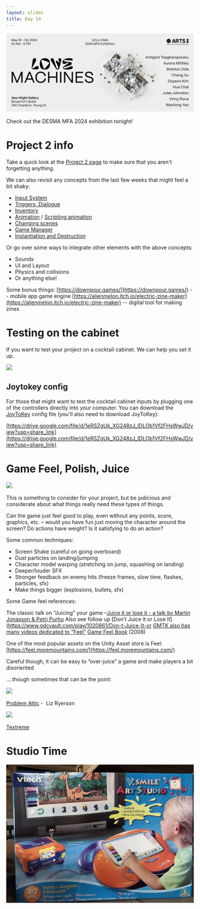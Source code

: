 ```yaml
---
layout: slides
title: Day 14
---
```


![](assets/MFAShow_UPDATEDWebBanner_001.png)

Check out the DESMA MFA 2024 exhibition tonight!
# Project 2 info

Take a quick look at the [Project 2 page](project-2.md) to make sure that you aren't forgetting anything.

We can also revisit any concepts from the last few weeks that might feel a bit shaky:
- [Input System](day-8.md#cocktail-cabinet-input-system)
- [Triggers, Dialogue](day-8.md#scripting-triggers-and-collisions-in-2d)
- [Inventory](day-9.md#picking-up-an-item-and-holding-on)
- [Animation](day-10.md#importing-sprites-animation-frame-animation) / [Scripting animation](day-13.md#animation-scripting)
- [Changing scenes](day-10.md#scenes-loading-changing)
- [Game Manager](day-12.md#a-game-manager-and-dontdestroyonload)
- [Instantiation and Destruction](day-11.md#instantiate-and-destroy)

Or go over some ways to integrate other elements with the above concepts:
- Sounds
- UI and Layout
- Physics and collisions
- Or anything else!

Some bonus things:
[https://downpour.games/](https://downpour.games/) -- mobile app game engine
[https://alienmelon.itch.io/electric-zine-maker](https://alienmelon.itch.io/electric-zine-maker) -- digital tool for making zines

# Testing on the cabinet

If you want to test your project on a cocktail cabinet. We can help you set it up. 

![](https://lh6.googleusercontent.com/0P4jZDjZYm39CJ3sO9HXHoS7NPWdBl7-Kc_APCi25yZe01VyoTDvCYD-uOXhU26GG4L2Ny8VpgADYbjIWQllLU_Kpz8AhS835d1SUxr02CxFEfrn3HQc9eGQQWuMd4jdD2nes7BsZCnUy-aYNyOgyiA)

## Joytokey config

For those that might want to test the cocktail cabinet inputs by plugging one of the controllers directly into your computer. You can download the [JoyToKey](https://joytokey.net/en/) config file (you'll also need to download JoyToKey): 

[https://drive.google.com/file/d/1eRSZgUk_XG248zJ_lDLOb1Vf2FHsWwJD/view?usp=share_link](https://drive.google.com/file/d/1eRSZgUk_XG248zJ_lDLOb1Vf2FHsWwJD/view?usp=share_link)

# Game Feel, Polish, Juice 

![](https://lh7-us.googleusercontent.com/aO-ITUtyUVWjrhe37k3RHdsxhRxbwv0o6dAOJtvq5UsjSPkSJUgSLyaOwbMhus9bEsVLYV6qz9f9uOSX-NKbo5j-0ymCdjffcEurq8_wxS3izbzAJysj01rpecBn0CEJKbOYfmoD0rPEGJOZcoCCwkRbg6wQCfGmS8jjQGtczPDRNp11ct8wWPXgi6gKog)

This is something to consider for your project, but be judicious and considerate about what things really need these types of things. 

Can the game just feel good to play, even without any points, score, graphics, etc. – would you have fun just moving the character around the screen? Do actions have weight? Is it satisfying to do an action?

Some common techniques:

- Screen Shake (careful on going overboard)
- Dust particles on landing/jumping
- Character model warping (stretching on jump, squashing on landing)
- Deeper/louder SFX
- Stronger feedback on enemy hits (freeze frames, slow time, flashes, particles, sfx)
- Make things bigger (explosions, bullets, sfx) 

Some Game feel references:

The classic talk on “Juicing” your game –[Juice it or lose it - a talk by Martin Jonasson & Petri Purho](https://www.youtube.com/watch?v=Fy0aCDmgnxg)
Also see follow up [Don’t Juice it or Lose It](https://www.gdcvault.com/play/1020861/Don-t-Juice-It-or
[GMTK also has many videos dedicated to “Feel”](https://youtu.be/216_5nu4aVQ)
[Game Feel Book](http://www.game-feel.com/) (2008)

One of the most popular assets on the Unity Asset store is Feel: [https://feel.moremountains.com/](https://feel.moremountains.com/)

Careful though, it can be easy to “over-juice” a game and make players a bit disoriented

....though sometimes that can be the point:

![](https://lh7-us.googleusercontent.com/uJ1RtlkQwa3hvTN2cUOcGShyOgMVNMgO0z1fG9OZUFKYmQesWtu5H_CXD1gl3iNvTQZ-qAmkxqlVKo5Nz5WiAeTCdDVa2WodZS1Vhmd2SRbnc1ZtBBSA7BoO_LIMj53pGlcaZxKEjkP4E_Osa-SUbCEhgdYg3Vig_Fi2S5TKpl0oTTA4GpBl5UIj56v1Hw)

[Problem Attic](https://lizryerson.itch.io/problem-attic) -  Liz Ryerson

![](https://lh7-us.googleusercontent.com/qeXkFk_xxFurLECLhvA0obETtmrqoCs4pwWDHlwrUd5yLmpuwMtthRwxW3v3wU3gaSFjNZ7Jhgo3FN8777eyJq7mK6v_tgbqc4AZ5WtVtbL2uswS0U9TYSmxiC9tBWyOkv37DakyB16sdemk9MuGybXaenE-oseqbzHxeAwRoCpbqmwCJ5JZqzB_eueuKw)

[Textreme](https://ash-k.itch.io/textreme) 


# Studio Time

![](assets/Pasted%20image%2020240515222303.png)